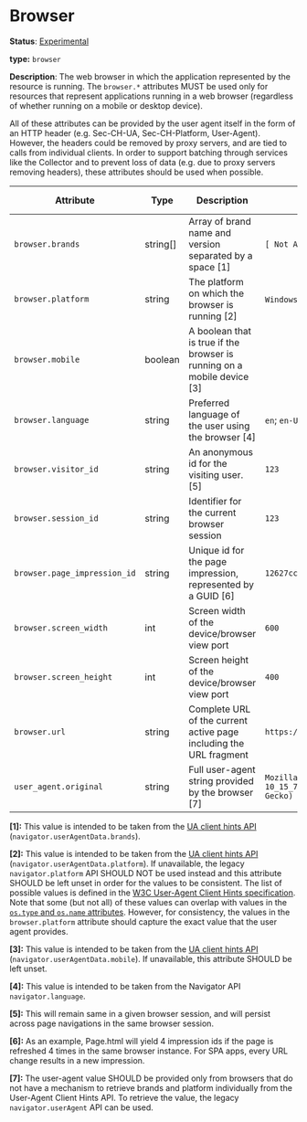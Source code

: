# Browser

**Status**: [Experimental](../../document-status.md)

**type:** `browser`

**Description**: The web browser in which the application represented by the resource is running. The `browser.*` attributes MUST be used only for resources that represent applications running in a web browser (regardless of whether running on a mobile or desktop device).

All of these attributes can be provided by the user agent itself in the form of an HTTP header (e.g. Sec-CH-UA, Sec-CH-Platform, User-Agent). However, the headers could be removed by proxy servers, and are tied to calls from individual clients. In order to support batching through services like the Collector and to prevent loss of data (e.g. due to proxy servers removing headers), these attributes should be used when possible.

<!-- semconv browser -->
| Attribute  | Type | Description  | Examples  | Requirement Level |
|---|---|---|---|---|
| `browser.brands` | string[] | Array of brand name and version separated by a space [1] | `[ Not A;Brand 99, Chromium 99, Chrome 99]` | Recommended |
| `browser.platform` | string | The platform on which the browser is running [2] | `Windows`; `macOS`; `Android` | Recommended |
| `browser.mobile` | boolean | A boolean that is true if the browser is running on a mobile device [3] |  | Recommended |
| `browser.language` | string | Preferred language of the user using the browser [4] | `en`; `en-US`; `fr`; `fr-FR` | Recommended |
| `browser.visitor_id` | string | An anonymous id for the visiting user. [5] | `123` | Recommended |
| `browser.session_id` | string | Identifier for the current browser session | `123` | Recommended |
| `browser.page_impression_id` | string | Unique id for the page impression, represented by a GUID [6] | `12627cc493-f310-47de-96bd-71410b7dec043` | Recommended |
| `browser.screen_width` | int | Screen width of the device/browser view port | `600` | Recommended |
| `browser.screen_height` | int | Screen height of the device/browser view port | `400` | Recommended |
| `browser.url` | string | Complete URL of the current active page including the URL fragment | `https://en.wikipedia.org/wiki/Main_Page#foo` | Recommended |
| `user_agent.original` | string | Full user-agent string provided by the browser [7] | `Mozilla/5.0 (Macintosh; Intel Mac OS X 10_15_7) AppleWebKit/537.36 (KHTML, like Gecko) Chrome/95.0.4638.54 Safari/537.36` | Recommended |

**[1]:** This value is intended to be taken from the [UA client hints API](https://wicg.github.io/ua-client-hints/#interface) (`navigator.userAgentData.brands`).

**[2]:** This value is intended to be taken from the [UA client hints API](https://wicg.github.io/ua-client-hints/#interface) (`navigator.userAgentData.platform`). If unavailable, the legacy `navigator.platform` API SHOULD NOT be used instead and this attribute SHOULD be left unset in order for the values to be consistent.
The list of possible values is defined in the [W3C User-Agent Client Hints specification](https://wicg.github.io/ua-client-hints/#sec-ch-ua-platform). Note that some (but not all) of these values can overlap with values in the [`os.type` and `os.name` attributes](./os.md). However, for consistency, the values in the `browser.platform` attribute should capture the exact value that the user agent provides.

**[3]:** This value is intended to be taken from the [UA client hints API](https://wicg.github.io/ua-client-hints/#interface) (`navigator.userAgentData.mobile`). If unavailable, this attribute SHOULD be left unset.

**[4]:** This value is intended to be taken from the Navigator API `navigator.language`.

**[5]:** This will remain same in a given browser session, and will persist across page navigations in the same browser session.

**[6]:** As an example, Page.html will yield 4 impression ids if the page is refreshed 4 times in the same browser instance. For SPA apps, every URL change results in a new impression.

**[7]:** The user-agent value SHOULD be provided only from browsers that do not have a mechanism to retrieve brands and platform individually from the User-Agent Client Hints API. To retrieve the value, the legacy `navigator.userAgent` API can be used.
<!-- endsemconv -->
